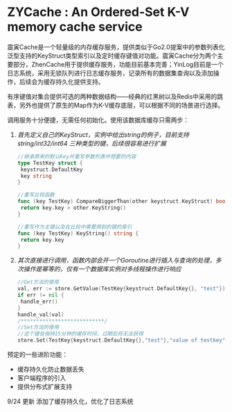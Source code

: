 # ZYCache : An Ordered-Set K-V memory cache service

震寅Cache是一个轻量级的内存缓存服务，提供类似于Go2.0提案中的参数列表化泛型支持的KeyStruct类型索引以及定时缓存键值对功能。震寅Cache分为两个主要部分，ZhenCache用于提供缓存服务，功能目前基本完善；YinLog目前是一个日志系统，采用无锁队列进行日志缓存服务，记录所有的数据集查询以及添加操作，后续会为缓存持久化提供支持。

有序键值对集合提供可选的两种数据结构——经典的红黑树以及Redis中采用的跳表，另外也提供了原生的Map作为K-V缓存底层，可以根据不同的场景进行选择。

调用服务十分便捷，无需任何初始化。使用该数据库缓存只需两步：

1. *首先定义自己的KeyStruct，实例中给出string的例子，目前支持string/int32/int64 三种类型的键，后续很容易进行扩展*

   ```go
   //继承原来的默认Key并重写参数列表中想要的内容
   type TestKey struct {
   	keystruct.DefaultKey
   	key string
   }
   
   //重写比较函数
   func (key TestKey) CompareBiggerThan(other keystruct.KeyStruct) bool {
   	return key.key > other.KeyString()
   }
   
   //重写作为主键以及在比较中需要用到的键的索引
   func (key TestKey) KeyString() string {
   	return key.key
   }
   ```

   

2. *其次直接进行调用，函数内部会开一个Goroutine进行插入与查询的处理，多次操作是幂等的，仅有一个数据库实例对多线程操作进行响应*

   ```go
   //Get方法的使用
   val, err := store.GetValue(TestKey{keystruct.DefaultKey{}, "test"})
   if err != nil {
   	handle_err()
   }
   handle_val(val)
   /***************************/
   //Set方法的使用
   //这个键会保持15分钟的缓存时间，过期后将无法获得
   store.Set(TestKey{keystruct.DefaultKey{},"test"},"value of testkey",15*time.Minute)
   ```

预定的一些进阶功能：

- 缓存持久化防止数据丢失
- 客户端程序的引入
- 提供分布式扩展支持

9/24 更新
添加了缓存持久化，优化了日志系统